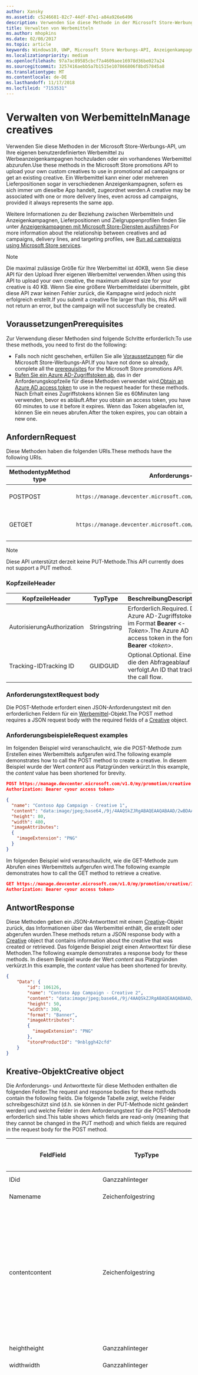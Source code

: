 ```yaml
---
author: Xansky
ms.assetid: c5246681-82c7-44df-87e1-a84a926e6496
description: Verwenden Sie diese Methode in der Microsoft Store-Werbungs-API, um Werbemittel für Werbeanzeigenkampagnen zu verwalten.
title: Verwalten von Werbemitteln
ms.author: mhopkins
ms.date: 02/08/2017
ms.topic: article
keywords: Windows10, UWP, Microsoft Store Werbungs-API, Anzeigenkampagnen
ms.localizationpriority: medium
ms.openlocfilehash: 97a7ac89585cbcf7a4609aee16978d36be027a24
ms.sourcegitcommit: 3257416aebb5a7b1515e107866806f8bd57845a8
ms.translationtype: MT
ms.contentlocale: de-DE
ms.lasthandoff: 11/17/2018
ms.locfileid: "7153531"
---
```

# <a name="manage-creatives"></a><span data-ttu-id="d76ab-104">Verwalten von Werbemitteln</span><span class="sxs-lookup"><span data-stu-id="d76ab-104">Manage creatives</span></span>

<span data-ttu-id="d76ab-105">Verwenden Sie diese Methoden in der Microsoft Store-Werbungs-API, um Ihre eigenen benutzerdefinierten Werbemittel zu Werbeanzeigenkampagnen hochzuladen oder ein vorhandenes Werbemittel abzurufen.</span><span class="sxs-lookup"><span data-stu-id="d76ab-105">Use these methods in the Microsoft Store promotions API to upload your own custom creatives to use in promotional ad campaigns or get an existing creative.</span></span> <span data-ttu-id="d76ab-106">Ein Werbemittel kann einer oder mehreren Lieferpositionen sogar in verschiedenen Anzeigenkampagnen, sofern es sich immer um dieselbe App handelt, zugeordnet werden.</span><span class="sxs-lookup"><span data-stu-id="d76ab-106">A creative may be associated with one or more delivery lines, even across ad campaigns, provided it always represents the same app.</span></span>

<span data-ttu-id="d76ab-107">Weitere Informationen zu der Beziehung zwischen Werbemitteln und Anzeigenkampagnen, Lieferpositionen und Zielgruppenprofilen finden Sie unter [Anzeigenkampagnen mit Microsoft Store-Diensten ausführen](run-ad-campaigns-using-windows-store-services.md#call-the-windows-store-promotions-api).</span><span class="sxs-lookup"><span data-stu-id="d76ab-107">For more information about the relationship between creatives and ad campaigns, delivery lines, and targeting profiles, see [Run ad campaigns using Microsoft Store services](run-ad-campaigns-using-windows-store-services.md#call-the-windows-store-promotions-api).</span></span>

> [!NOTE]
> <span data-ttu-id="d76ab-108">Die maximal zulässige Größe für Ihre Werbemittel ist 40KB, wenn Sie diese API für den Upload Ihrer eigenen Werbemittel verwenden.</span><span class="sxs-lookup"><span data-stu-id="d76ab-108">When using this API to upload your own creative, the maximum allowed size for your creative is 40 KB.</span></span> <span data-ttu-id="d76ab-109">Wenn Sie eine größere Werbemitteldatei übermitteln, gibt diese API zwar keinen Fehler zurück, die Kampagne wird jedoch nicht erfolgreich erstellt.</span><span class="sxs-lookup"><span data-stu-id="d76ab-109">If you submit a creative file larger than this, this API will not return an error, but the campaign will not successfully be created.</span></span>

## <a name="prerequisites"></a><span data-ttu-id="d76ab-110">Voraussetzungen</span><span class="sxs-lookup"><span data-stu-id="d76ab-110">Prerequisites</span></span>

<span data-ttu-id="d76ab-111">Zur Verwendung dieser Methoden sind folgende Schritte erforderlich:</span><span class="sxs-lookup"><span data-stu-id="d76ab-111">To use these methods, you need to first do the following:</span></span>

* <span data-ttu-id="d76ab-112">Falls noch nicht geschehen, erfüllen Sie alle [Voraussetzungen](run-ad-campaigns-using-windows-store-services.md#prerequisites) für die Microsoft Store-Werbungs-API.</span><span class="sxs-lookup"><span data-stu-id="d76ab-112">If you have not done so already, complete all the [prerequisites](run-ad-campaigns-using-windows-store-services.md#prerequisites) for the Microsoft Store promotions API.</span></span>
* <span data-ttu-id="d76ab-113">[Rufen Sie ein Azure AD-Zugriffstoken ab](run-ad-campaigns-using-windows-store-services.md#obtain-an-azure-ad-access-token), das in der Anforderungskopfzeile für diese Methoden verwendet wird.</span><span class="sxs-lookup"><span data-stu-id="d76ab-113">[Obtain an Azure AD access token](run-ad-campaigns-using-windows-store-services.md#obtain-an-azure-ad-access-token) to use in the request header for these methods.</span></span> <span data-ttu-id="d76ab-114">Nach Erhalt eines Zugriffstokens können Sie es 60Minuten lang verwenden, bevor es abläuft.</span><span class="sxs-lookup"><span data-stu-id="d76ab-114">After you obtain an access token, you have 60 minutes to use it before it expires.</span></span> <span data-ttu-id="d76ab-115">Wenn das Token abgelaufen ist, können Sie ein neues abrufen.</span><span class="sxs-lookup"><span data-stu-id="d76ab-115">After the token expires, you can obtain a new one.</span></span>


## <a name="request"></a><span data-ttu-id="d76ab-116">Anfordern</span><span class="sxs-lookup"><span data-stu-id="d76ab-116">Request</span></span>

<span data-ttu-id="d76ab-117">Diese Methoden haben die folgenden URIs.</span><span class="sxs-lookup"><span data-stu-id="d76ab-117">These methods have the following URIs.</span></span>

| <span data-ttu-id="d76ab-118">Methodentyp</span><span class="sxs-lookup"><span data-stu-id="d76ab-118">Method type</span></span> | <span data-ttu-id="d76ab-119">Anforderungs-URI</span><span class="sxs-lookup"><span data-stu-id="d76ab-119">Request URI</span></span>     |  <span data-ttu-id="d76ab-120">Beschreibung</span><span class="sxs-lookup"><span data-stu-id="d76ab-120">Description</span></span>  |
|--------|-----------------------------|---------------|
| <span data-ttu-id="d76ab-121">POST</span><span class="sxs-lookup"><span data-stu-id="d76ab-121">POST</span></span>   | ```https://manage.devcenter.microsoft.com/v1.0/my/promotion/creative``` |  <span data-ttu-id="d76ab-122">Erstellt ein neues Werbemittel.</span><span class="sxs-lookup"><span data-stu-id="d76ab-122">Creates a new creative.</span></span>  |
| <span data-ttu-id="d76ab-123">GET</span><span class="sxs-lookup"><span data-stu-id="d76ab-123">GET</span></span>    | ```https://manage.devcenter.microsoft.com/v1.0/my/promotion/creative/{creativeId}``` |  <span data-ttu-id="d76ab-124">Ruft das durch *CreativeId* angegebene Werbemittel ab.</span><span class="sxs-lookup"><span data-stu-id="d76ab-124">Gets the creative specified by *creativeId*.</span></span>  |

> [!NOTE]
> <span data-ttu-id="d76ab-125">Diese API unterstützt derzeit keine PUT-Methode.</span><span class="sxs-lookup"><span data-stu-id="d76ab-125">This API currently does not support a PUT method.</span></span>


### <a name="header"></a><span data-ttu-id="d76ab-126">Kopfzeile</span><span class="sxs-lookup"><span data-stu-id="d76ab-126">Header</span></span>

| <span data-ttu-id="d76ab-127">Kopfzeile</span><span class="sxs-lookup"><span data-stu-id="d76ab-127">Header</span></span>        | <span data-ttu-id="d76ab-128">Typ</span><span class="sxs-lookup"><span data-stu-id="d76ab-128">Type</span></span>   | <span data-ttu-id="d76ab-129">Beschreibung</span><span class="sxs-lookup"><span data-stu-id="d76ab-129">Description</span></span>         |
|---------------|--------|---------------------|
| <span data-ttu-id="d76ab-130">Autorisierung</span><span class="sxs-lookup"><span data-stu-id="d76ab-130">Authorization</span></span> | <span data-ttu-id="d76ab-131">String</span><span class="sxs-lookup"><span data-stu-id="d76ab-131">string</span></span> | <span data-ttu-id="d76ab-132">Erforderlich.</span><span class="sxs-lookup"><span data-stu-id="d76ab-132">Required.</span></span> <span data-ttu-id="d76ab-133">Das Azure AD-Zugriffstoken im Format **Bearer** &lt;*-Token*&gt;.</span><span class="sxs-lookup"><span data-stu-id="d76ab-133">The Azure AD access token in the form **Bearer** &lt;*token*&gt;.</span></span> |
| <span data-ttu-id="d76ab-134">Tracking-ID</span><span class="sxs-lookup"><span data-stu-id="d76ab-134">Tracking ID</span></span>   | <span data-ttu-id="d76ab-135">GUID</span><span class="sxs-lookup"><span data-stu-id="d76ab-135">GUID</span></span>   | <span data-ttu-id="d76ab-136">Optional.</span><span class="sxs-lookup"><span data-stu-id="d76ab-136">Optional.</span></span> <span data-ttu-id="d76ab-137">Eine ID, die den Abfrageablauf verfolgt.</span><span class="sxs-lookup"><span data-stu-id="d76ab-137">An ID that tracks the call flow.</span></span>                                  |


### <a name="request-body"></a><span data-ttu-id="d76ab-138">Anforderungstext</span><span class="sxs-lookup"><span data-stu-id="d76ab-138">Request body</span></span>

<span data-ttu-id="d76ab-139">Die POST-Methode erfordert einen JSON-Anforderungstext mit den erforderlichen Feldern für ein [Werbemittel](#creative)-Objekt.</span><span class="sxs-lookup"><span data-stu-id="d76ab-139">The POST method requires a JSON request body with the required fields of a [Creative](#creative) object.</span></span>


### <a name="request-examples"></a><span data-ttu-id="d76ab-140">Anforderungsbeispiele</span><span class="sxs-lookup"><span data-stu-id="d76ab-140">Request examples</span></span>

<span data-ttu-id="d76ab-141">Im folgenden Beispiel wird veranschaulicht, wie die POST-Methode zum Erstellen eines Werbemittels aufgerufen wird.</span><span class="sxs-lookup"><span data-stu-id="d76ab-141">The following example demonstrates how to call the POST method to create a creative.</span></span> <span data-ttu-id="d76ab-142">In diesem Beispiel wurde der Wert *content* aus Platzgründen verkürzt.</span><span class="sxs-lookup"><span data-stu-id="d76ab-142">In this example, the *content* value has been shortened for brevity.</span></span>

```json
POST https://manage.devcenter.microsoft.com/v1.0/my/promotion/creative HTTP/1.1
Authorization: Bearer <your access token>

{
  "name": "Contoso App Campaign - Creative 1",
  "content": "data:image/jpeg;base64,/9j/4AAQSkZJRgABAQEAAQABAAD/2wBDAAgGB...other base64 data shortened for brevity...",
  "height": 80,
  "width": 480,
  "imageAttributes":
  {
    "imageExtension": "PNG"
  }
}
```

<span data-ttu-id="d76ab-143">Im folgenden Beispiel wird veranschaulicht, wie die GET-Methode zum Abrufen eines Werbemittels aufgerufen wird.</span><span class="sxs-lookup"><span data-stu-id="d76ab-143">The following example demonstrates how to call the GET method to retrieve a creative.</span></span>

```json
GET https://manage.devcenter.microsoft.com/v1.0/my/promotion/creative/106851  HTTP/1.1
Authorization: Bearer <your access token>
```


## <a name="response"></a><span data-ttu-id="d76ab-144">Antwort</span><span class="sxs-lookup"><span data-stu-id="d76ab-144">Response</span></span>

<span data-ttu-id="d76ab-145">Diese Methoden geben ein JSON-Antworttext mit einem [Creative](#creative)-Objekt zurück, das Informationen über das Werbemittel enthält, die erstellt oder abgerufen wurden.</span><span class="sxs-lookup"><span data-stu-id="d76ab-145">These methods return a JSON response body with a [Creative](#creative) object that contains information about the creative that was created or retrieved.</span></span> <span data-ttu-id="d76ab-146">Das folgende Beispiel zeigt einen Antworttext für diese Methoden.</span><span class="sxs-lookup"><span data-stu-id="d76ab-146">The following example demonstrates a response body for these methods.</span></span> <span data-ttu-id="d76ab-147">In diesem Beispiel wurde der Wert *content* aus Platzgründen verkürzt.</span><span class="sxs-lookup"><span data-stu-id="d76ab-147">In this example, the *content* value has been shortened for brevity.</span></span>

```json
{
    "Data": {
        "id": 106126,
        "name": "Contoso App Campaign - Creative 2",
        "content": "data:image/jpeg;base64,/9j/4AAQSkZJRgABAQEAAQABAAD/2wBDAAgGB...other base64 data shortened for brevity...",
        "height": 50,
        "width": 300,
        "format": "Banner",
        "imageAttributes":
        {
          "imageExtension": "PNG"
        },
        "storeProductId": "9nblggh42cfd"
    }
}
```


<span id="creative"/>

## <a name="creative-object"></a><span data-ttu-id="d76ab-148">Kreative-Objekt</span><span class="sxs-lookup"><span data-stu-id="d76ab-148">Creative object</span></span>

<span data-ttu-id="d76ab-149">Die Anforderungs- und Antworttexte für diese Methoden enthalten die folgenden Felder.</span><span class="sxs-lookup"><span data-stu-id="d76ab-149">The request and response bodies for these methods contain the following fields.</span></span> <span data-ttu-id="d76ab-150">Die folgende Tabelle zeigt, welche Felder schreibgeschützt sind (d.h. sie können in der PUT-Methode nicht geändert werden) und welche Felder in dem Anforderungstext für die POST-Methode erforderlich sind.</span><span class="sxs-lookup"><span data-stu-id="d76ab-150">This table shows which fields are read-only (meaning that they cannot be changed in the PUT method) and which fields are required in the request body for the POST method.</span></span>

| <span data-ttu-id="d76ab-151">Feld</span><span class="sxs-lookup"><span data-stu-id="d76ab-151">Field</span></span>        | <span data-ttu-id="d76ab-152">Typ</span><span class="sxs-lookup"><span data-stu-id="d76ab-152">Type</span></span>   |  <span data-ttu-id="d76ab-153">Beschreibung</span><span class="sxs-lookup"><span data-stu-id="d76ab-153">Description</span></span>      |  <span data-ttu-id="d76ab-154">Schreibgeschützt</span><span class="sxs-lookup"><span data-stu-id="d76ab-154">Read only</span></span>  | <span data-ttu-id="d76ab-155">Standard</span><span class="sxs-lookup"><span data-stu-id="d76ab-155">Default</span></span>  |  <span data-ttu-id="d76ab-156">Erforderlich für POST</span><span class="sxs-lookup"><span data-stu-id="d76ab-156">Required for POST</span></span> |  
|--------------|--------|---------------|------|-------------|------------|
|  <span data-ttu-id="d76ab-157">ID</span><span class="sxs-lookup"><span data-stu-id="d76ab-157">id</span></span>   |  <span data-ttu-id="d76ab-158">Ganzzahl</span><span class="sxs-lookup"><span data-stu-id="d76ab-158">integer</span></span>   |  <span data-ttu-id="d76ab-159">Die ID des Werbemittels.</span><span class="sxs-lookup"><span data-stu-id="d76ab-159">The ID of the creative.</span></span>     |   <span data-ttu-id="d76ab-160">Ja</span><span class="sxs-lookup"><span data-stu-id="d76ab-160">Yes</span></span>    |      |    <span data-ttu-id="d76ab-161">Nein</span><span class="sxs-lookup"><span data-stu-id="d76ab-161">No</span></span>   |       
|  <span data-ttu-id="d76ab-162">Name</span><span class="sxs-lookup"><span data-stu-id="d76ab-162">name</span></span>   |  <span data-ttu-id="d76ab-163">Zeichenfolge</span><span class="sxs-lookup"><span data-stu-id="d76ab-163">string</span></span>   |   <span data-ttu-id="d76ab-164">Name des Werbemittels.</span><span class="sxs-lookup"><span data-stu-id="d76ab-164">The name of the creative.</span></span>    |    <span data-ttu-id="d76ab-165">Nein</span><span class="sxs-lookup"><span data-stu-id="d76ab-165">No</span></span>   |      |  <span data-ttu-id="d76ab-166">Ja</span><span class="sxs-lookup"><span data-stu-id="d76ab-166">Yes</span></span>     |       
|  <span data-ttu-id="d76ab-167">content</span><span class="sxs-lookup"><span data-stu-id="d76ab-167">content</span></span>   |  <span data-ttu-id="d76ab-168">Zeichenfolge</span><span class="sxs-lookup"><span data-stu-id="d76ab-168">string</span></span>   |  <span data-ttu-id="d76ab-169">Der Inhalt des Werbemittel-Image im Base64-codierten Format.</span><span class="sxs-lookup"><span data-stu-id="d76ab-169">The content of the creative image, in Base64-encoded format.</span></span><br/><br/><span data-ttu-id="d76ab-170">**Hinweis:**&nbsp;&nbsp;Die maximal zulässige Größe der Werbemitteldatei beträgt 40KB.</span><span class="sxs-lookup"><span data-stu-id="d76ab-170">**Note**&nbsp;&nbsp;The maximum allowed size for your creative is 40 KB.</span></span> <span data-ttu-id="d76ab-171">Wenn Sie eine größere Werbemitteldatei übermitteln, gibt diese API zwar keinen Fehler zurück, die Kampagne wird jedoch nicht erfolgreich erstellt.</span><span class="sxs-lookup"><span data-stu-id="d76ab-171">If you submit a creative file larger than this, this API will not return an error, but the campaign will not successfully be created.</span></span>     |  <span data-ttu-id="d76ab-172">Nein</span><span class="sxs-lookup"><span data-stu-id="d76ab-172">No</span></span>     |      |   <span data-ttu-id="d76ab-173">Ja</span><span class="sxs-lookup"><span data-stu-id="d76ab-173">Yes</span></span>    |       
|  <span data-ttu-id="d76ab-174">height</span><span class="sxs-lookup"><span data-stu-id="d76ab-174">height</span></span>   |  <span data-ttu-id="d76ab-175">Ganzzahl</span><span class="sxs-lookup"><span data-stu-id="d76ab-175">integer</span></span>   |   <span data-ttu-id="d76ab-176">Die Höhe des Werbemittels.</span><span class="sxs-lookup"><span data-stu-id="d76ab-176">The height of the creative.</span></span>    |    <span data-ttu-id="d76ab-177">Nein</span><span class="sxs-lookup"><span data-stu-id="d76ab-177">No</span></span>    |      |   <span data-ttu-id="d76ab-178">Ja</span><span class="sxs-lookup"><span data-stu-id="d76ab-178">Yes</span></span>    |       
|  <span data-ttu-id="d76ab-179">width</span><span class="sxs-lookup"><span data-stu-id="d76ab-179">width</span></span>   |  <span data-ttu-id="d76ab-180">Ganzzahl</span><span class="sxs-lookup"><span data-stu-id="d76ab-180">integer</span></span>   |  <span data-ttu-id="d76ab-181">Die Breite des Werbemittels.</span><span class="sxs-lookup"><span data-stu-id="d76ab-181">The width of the creative.</span></span>     |  <span data-ttu-id="d76ab-182">Nein</span><span class="sxs-lookup"><span data-stu-id="d76ab-182">No</span></span>    |     |    <span data-ttu-id="d76ab-183">Ja</span><span class="sxs-lookup"><span data-stu-id="d76ab-183">Yes</span></span>   |       
|  <span data-ttu-id="d76ab-184">landingUrl</span><span class="sxs-lookup"><span data-stu-id="d76ab-184">landingUrl</span></span>   |  <span data-ttu-id="d76ab-185">Zeichenfolge</span><span class="sxs-lookup"><span data-stu-id="d76ab-185">string</span></span>   |  <span data-ttu-id="d76ab-186">Wenn Sie für die Messung von Installationsanalysen für Ihre App einen Kampagnenachverfolgungsdienst wie Kochava, AppsFlyer oder Tune verwenden, weisen Sie die Nachverfolgungs-URL in diesem Feld zu, wenn Sie die POST-Methode aufrufen (wenn angegeben; dieser Wert muss ein gültiger URI sein).</span><span class="sxs-lookup"><span data-stu-id="d76ab-186">If you are using a campaign tracking service such as Kochava, AppsFlyer or Tune to measure install analytics for your app, assign your tracking URL in this field when you call the POST method (if specified, this value must be a valid URI).</span></span> <span data-ttu-id="d76ab-187">Wenn Sie keinen Kampagnennachverfolgungsdienst verwenden, lassen Sie diesen Wert beim Aufruf der POST-Methode aus. (In diesem Fall wird diese URL automatisch erstellt.)</span><span class="sxs-lookup"><span data-stu-id="d76ab-187">If you are not using a campaign tracking service, omit this value when you call the POST method (in this case, this URL will be created automatically).</span></span>   |  <span data-ttu-id="d76ab-188">Nein</span><span class="sxs-lookup"><span data-stu-id="d76ab-188">No</span></span>    |     |   <span data-ttu-id="d76ab-189">Ja</span><span class="sxs-lookup"><span data-stu-id="d76ab-189">Yes</span></span>    |       
|  <span data-ttu-id="d76ab-190">format</span><span class="sxs-lookup"><span data-stu-id="d76ab-190">format</span></span>   |  <span data-ttu-id="d76ab-191">Zeichenfolge</span><span class="sxs-lookup"><span data-stu-id="d76ab-191">string</span></span>   |   <span data-ttu-id="d76ab-192">Das Anzeigenformat.</span><span class="sxs-lookup"><span data-stu-id="d76ab-192">The ad format.</span></span> <span data-ttu-id="d76ab-193">Zurzeit ist **Banner** der einzige Wert, der unterstützt wird.</span><span class="sxs-lookup"><span data-stu-id="d76ab-193">Currently, the only supported value is **Banner**.</span></span>    |   <span data-ttu-id="d76ab-194">Nein</span><span class="sxs-lookup"><span data-stu-id="d76ab-194">No</span></span>    |  <span data-ttu-id="d76ab-195">Banner</span><span class="sxs-lookup"><span data-stu-id="d76ab-195">Banner</span></span>   |  <span data-ttu-id="d76ab-196">Nein</span><span class="sxs-lookup"><span data-stu-id="d76ab-196">No</span></span>     |       
|  <span data-ttu-id="d76ab-197">imageAttributes</span><span class="sxs-lookup"><span data-stu-id="d76ab-197">imageAttributes</span></span>   | [<span data-ttu-id="d76ab-198">ImageAttributes</span><span class="sxs-lookup"><span data-stu-id="d76ab-198">ImageAttributes</span></span>](#image-attributes)    |   <span data-ttu-id="d76ab-199">Stellt Attribute für das Werbemittel bereit.</span><span class="sxs-lookup"><span data-stu-id="d76ab-199">Provides attributes for the creative.</span></span>     |   <span data-ttu-id="d76ab-200">Nein</span><span class="sxs-lookup"><span data-stu-id="d76ab-200">No</span></span>    |      |   <span data-ttu-id="d76ab-201">Ja</span><span class="sxs-lookup"><span data-stu-id="d76ab-201">Yes</span></span>    |       
|  <span data-ttu-id="d76ab-202">storeProductId</span><span class="sxs-lookup"><span data-stu-id="d76ab-202">storeProductId</span></span>   |  <span data-ttu-id="d76ab-203">String</span><span class="sxs-lookup"><span data-stu-id="d76ab-203">string</span></span>   |   <span data-ttu-id="d76ab-204">Die [Store-ID](in-app-purchases-and-trials.md#store-ids) der App, der diese Anzeigenkampagne zugeordnet ist.</span><span class="sxs-lookup"><span data-stu-id="d76ab-204">The [Store ID](in-app-purchases-and-trials.md#store-ids) for the app that this ad campaign is associated with.</span></span> <span data-ttu-id="d76ab-205">Ein Beispiel für eine Store-ID eines Produkts ist 9nblggh42cfd.</span><span class="sxs-lookup"><span data-stu-id="d76ab-205">An example Store ID for a product is 9nblggh42cfd.</span></span>    |   <span data-ttu-id="d76ab-206">Nein</span><span class="sxs-lookup"><span data-stu-id="d76ab-206">No</span></span>    |    |  <span data-ttu-id="d76ab-207">Nein</span><span class="sxs-lookup"><span data-stu-id="d76ab-207">No</span></span>     |   |  


<span id="image-attributes"/>

## <a name="imageattributes-object"></a><span data-ttu-id="d76ab-208">ImageAttributes-Objekt</span><span class="sxs-lookup"><span data-stu-id="d76ab-208">ImageAttributes object</span></span>

| <span data-ttu-id="d76ab-209">Feld</span><span class="sxs-lookup"><span data-stu-id="d76ab-209">Field</span></span>        | <span data-ttu-id="d76ab-210">Typ</span><span class="sxs-lookup"><span data-stu-id="d76ab-210">Type</span></span>   |  <span data-ttu-id="d76ab-211">Beschreibung</span><span class="sxs-lookup"><span data-stu-id="d76ab-211">Description</span></span>      |  <span data-ttu-id="d76ab-212">Schreibgeschützt</span><span class="sxs-lookup"><span data-stu-id="d76ab-212">Read-only</span></span>  | <span data-ttu-id="d76ab-213">Standardwert</span><span class="sxs-lookup"><span data-stu-id="d76ab-213">Default value</span></span>  | <span data-ttu-id="d76ab-214">Erforderlich für POST</span><span class="sxs-lookup"><span data-stu-id="d76ab-214">Required for POST</span></span> |  
|--------------|--------|---------------|------|-------------|------------|
|  <span data-ttu-id="d76ab-215">imageExtension</span><span class="sxs-lookup"><span data-stu-id="d76ab-215">imageExtension</span></span>   |   <span data-ttu-id="d76ab-216">Zeichenfolge</span><span class="sxs-lookup"><span data-stu-id="d76ab-216">string</span></span>  |   <span data-ttu-id="d76ab-217">Einer der folgenden Werte: **PNG** oder **JPG**.</span><span class="sxs-lookup"><span data-stu-id="d76ab-217">One of the following values: **PNG** or **JPG**.</span></span>    |    <span data-ttu-id="d76ab-218">Nein</span><span class="sxs-lookup"><span data-stu-id="d76ab-218">No</span></span>   |      |   <span data-ttu-id="d76ab-219">Ja</span><span class="sxs-lookup"><span data-stu-id="d76ab-219">Yes</span></span>    |       |


## <a name="related-topics"></a><span data-ttu-id="d76ab-220">Verwandte Themen</span><span class="sxs-lookup"><span data-stu-id="d76ab-220">Related topics</span></span>

* [<span data-ttu-id="d76ab-221">Ausführen von Anzeigenkampagnen mit Microsoft Store-Diensten</span><span class="sxs-lookup"><span data-stu-id="d76ab-221">Run ad campaigns using Microsoft Store Services</span></span>](run-ad-campaigns-using-windows-store-services.md)
* [<span data-ttu-id="d76ab-222">Verwalten von Anzeigenkampagnen</span><span class="sxs-lookup"><span data-stu-id="d76ab-222">Manage ad campaigns</span></span>](manage-ad-campaigns.md)
* [<span data-ttu-id="d76ab-223">Verwalten von Lieferpositionen für Anzeigenkampagnen</span><span class="sxs-lookup"><span data-stu-id="d76ab-223">Manage delivery lines for ad campaigns</span></span>](manage-delivery-lines-for-ad-campaigns.md)
* [<span data-ttu-id="d76ab-224">Verwalten von Zielgruppenprofilen für Anzeigenkampagnen</span><span class="sxs-lookup"><span data-stu-id="d76ab-224">Manage targeting profiles for ad campaigns</span></span>](manage-targeting-profiles-for-ad-campaigns.md)
* [<span data-ttu-id="d76ab-225">Abrufen der Leistungsdaten einer Anzeigenkampagne</span><span class="sxs-lookup"><span data-stu-id="d76ab-225">Get ad campaign performance data</span></span>](get-ad-campaign-performance-data.md)
